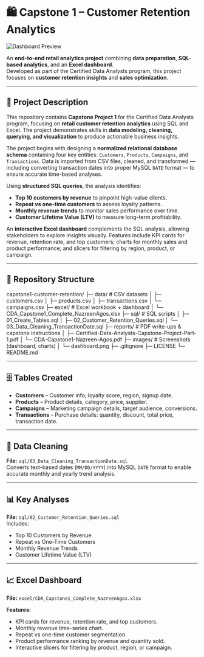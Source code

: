 # 🛍️ Capstone 1 – Customer Retention Analytics

![Dashboard Preview](images/dashboard.png)

An **end-to-end retail analytics project** combining **data preparation**, **SQL-based analytics**, and an **Excel dashboard**.  
Developed as part of the Certified Data Analysts program, this project focuses on **customer retention insights** and **sales optimization**.

---

## 📜 Project Description
This repository contains **Capstone Project 1** for the Certified Data Analysts program, focusing on **retail customer retention analytics** using SQL and Excel. The project demonstrates skills in **data modeling, cleaning, querying, and visualization** to produce actionable business insights.

The project begins with designing a **normalized relational database schema** containing four key entities: `Customers`, `Products`, `Campaigns`, and `Transactions`. Data is imported from CSV files, cleaned, and transformed — including converting transaction dates into proper MySQL `DATE` format — to ensure accurate time-based analyses.

Using **structured SQL queries**, the analysis identifies:  
- **Top 10 customers by revenue** to pinpoint high-value clients.  
- **Repeat vs one-time customers** to assess loyalty patterns.  
- **Monthly revenue trends** to monitor sales performance over time.  
- **Customer Lifetime Value (LTV)** to measure long-term profitability.

An **interactive Excel dashboard** complements the SQL analysis, allowing stakeholders to explore insights visually. Features include KPI cards for revenue, retention rate, and top customers; charts for monthly sales and product performance; and slicers for filtering by region, product, or campaign.

---

## 📂 Repository Structure

capstone1-customer-retention/
├─ data/ # CSV datasets 
│ ├─ customers.csv
│ ├─ products.csv
│ ├─ transactions.csv
│ └─ campaigns.csv
├─ excel/ # Excel workbook + dashboard
│ └─ CDA_Capstone1_Complete_NazreenAgos.xlsx
├─ sql/ # SQL scripts
│ ├─ 01_Create_Tables.sql
│ ├─ 02_Customer_Retention_Queries.sql
│ └─ 03_Data_Cleaning_TransactionDate.sql
├─ reports/ # PDF write-ups & capstone instructions
│ ├─ Certified-Data-Analysts-Capstone-Project-Part-1.pdf
│ └─ CDA-Capstone1-Nazreen-Agos.pdf
├─ images/ # Screenshots (dashboard, charts)
│ └─ dashboard.png
├─ .gitignore
├─ LICENSE
└─ README.md


---

## 🗄️ Tables Created
- **Customers** – Customer info, loyalty score, region, signup date.  
- **Products** – Product details, category, price, supplier.  
- **Campaigns** – Marketing campaign details, target audience, conversions.  
- **Transactions** – Purchase details: quantity, discount, total price, transaction date.  

---

## 🧹 Data Cleaning
**File:** `sql/03_Data_Cleaning_TransactionDate.sql`  
Converts text-based dates (`MM/DD/YYYY`) into MySQL `DATE` format to enable accurate monthly and yearly trend analysis.

---

## 📊 Key Analyses
**File:** `sql/02_Customer_Retention_Queries.sql`  
Includes:
- Top 10 Customers by Revenue  
- Repeat vs One-Time Customers  
- Monthly Revenue Trends  
- Customer Lifetime Value (LTV)  

---

## 📈 Excel Dashboard
**File:** `excel/CDA_Capstone1_Complete_NazreenAgos.xlsx`  

**Features:**
- KPI cards for revenue, retention rate, and top customers.  
- Monthly revenue time-series chart.  
- Repeat vs one-time customer segmentation.  
- Product performance ranking by revenue and quantity sold.  
- Interactive slicers for filtering by product, region, or campaign.
